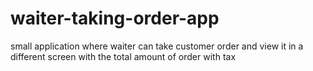 # waiter-taking-order-app
small application where waiter can take customer order and view it in a different screen with the total amount of order with tax
